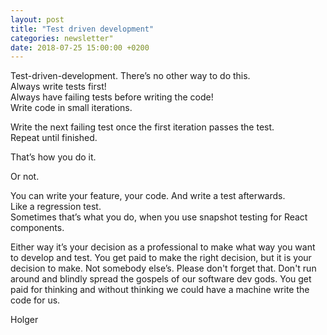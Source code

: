 ```yaml
---
layout: post
title: "Test driven development"
categories: newsletter"
date: 2018-07-25 15:00:00 +0200
---
```


Test-driven-development. There’s no other way to do this.  
Always write tests first!   
Always have failing tests before writing the code!   
Write code in small iterations.  
  
Write the next failing test once the first iteration passes the test.  
Repeat until finished.  
  
That’s how you do it.   

Or not.  

You can write your feature, your code. And write a test afterwards.  
Like a regression test.  
Sometimes that’s what you do, when you use snapshot testing for React components.  
  
Either way it’s your decision as a professional to make what way you want to develop and test.
You get paid to make the right decision, but it is your decision to make. Not somebody else’s.
Please don't forget that. Don't run around and blindly spread the gospels of our software dev gods.
You get paid for thinking and without thinking we could have a machine write the code for us.  
  
Holger
